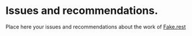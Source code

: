 # Issues and recommendations.
Place here your issues and recommendations about the work of [Fake.rest](https://fake.rest)
